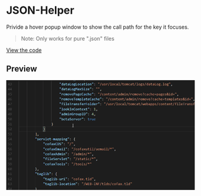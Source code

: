 # JSON-Helper

Privide a hover popup window to show the call path for the key it focuses.

>Note: Only works for pure ".json" files

[View the code](https://github.com/mine2chow/JSON-Helper)

## Preview

![avatar](./imgs/JSON-Helper.gif)
